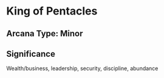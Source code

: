 # King of Pentacles

## Arcana Type: Minor

## Significance 

Wealth/business, leadership, security, discipline, abundance
